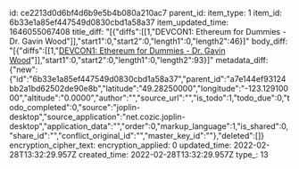 id: ce2213d0d6bf4d6b9e5b4b080a210ac7
parent_id: 
item_type: 1
item_id: 6b33e1a85ef447549d0830cbd1a58a37
item_updated_time: 1646055067408
title_diff: "[{\"diffs\":[[1,\"DEVCON1: Ethereum for Dummies - Dr. Gavin Wood\"]],\"start1\":0,\"start2\":0,\"length1\":0,\"length2\":46}]"
body_diff: "[{\"diffs\":[[1,\"[DEVCON1: Ethereum for Dummies - Dr. Gavin Wood](https://www.youtube.com/watch?v=U_LK0t_qaPo)\"]],\"start1\":0,\"start2\":0,\"length1\":0,\"length2\":93}]"
metadata_diff: {"new":{"id":"6b33e1a85ef447549d0830cbd1a58a37","parent_id":"a7e144ef93124bb2a1bd62502de90e8b","latitude":"49.28250000","longitude":"-123.12910000","altitude":"0.0000","author":"","source_url":"","is_todo":1,"todo_due":0,"todo_completed":0,"source":"joplin-desktop","source_application":"net.cozic.joplin-desktop","application_data":"","order":0,"markup_language":1,"is_shared":0,"share_id":"","conflict_original_id":"","master_key_id":""},"deleted":[]}
encryption_cipher_text: 
encryption_applied: 0
updated_time: 2022-02-28T13:32:29.957Z
created_time: 2022-02-28T13:32:29.957Z
type_: 13